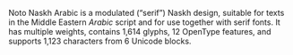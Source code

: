 Noto Naskh Arabic is a modulated (“serif”) Naskh design, suitable for texts in the Middle Eastern _Arabic_ script and for use together with serif fonts. It has multiple weights, contains 1,614 glyphs, 12 OpenType features, and supports 1,123 characters from 6 Unicode blocks.
